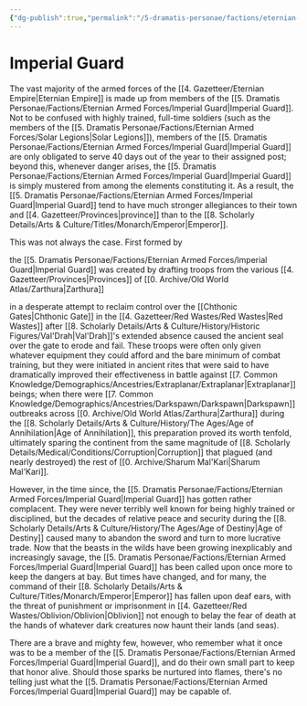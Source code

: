 ```yaml
---
{"dg-publish":true,"permalink":"/5-dramatis-personae/factions/eternian-armed-forces/imperial-guard/","noteIcon":""}
---
```


# Imperial Guard

The vast majority of the armed forces of the [[4. Gazetteer/Eternian Empire\|Eternian Empire]] is made up from members of the [[5. Dramatis Personae/Factions/Eternian Armed Forces/Imperial Guard\|Imperial Guard]]. Not to be confused with highly trained, full-time soldiers (such as the members of the [[5. Dramatis Personae/Factions/Eternian Armed Forces/Solar Legions\|Solar Legions]]), members of the [[5. Dramatis Personae/Factions/Eternian Armed Forces/Imperial Guard\|Imperial Guard]] are only obligated to serve 40 days out of the year to their assigned post; beyond this, whenever danger arises, the [[5. Dramatis Personae/Factions/Eternian Armed Forces/Imperial Guard\|Imperial Guard]] is simply mustered from among the elements constituting it. As a result, the [[5. Dramatis Personae/Factions/Eternian Armed Forces/Imperial Guard\|Imperial Guard]] tend to have much stronger allegiances to their town and [[4. Gazetteer/Provinces\|province]] than to the [[8. Scholarly Details/Arts & Culture/Titles/Monarch/Emperor\|Emperor]]. 

This was not always the case. First formed by 

the [[5. Dramatis Personae/Factions/Eternian Armed Forces/Imperial Guard\|Imperial Guard]] was created by drafting troops from the various [[4. Gazetteer/Provinces\|Provinces]] of [[0. Archive/Old World Atlas/Zarthura\|Zarthura]] 

in a desperate attempt to reclaim control over the [[Chthonic Gates\|Chthonic Gate]] in the [[4. Gazetteer/Red Wastes/Red Wastes\|Red Wastes]] after [[8. Scholarly Details/Arts & Culture/History/Historic Figures/Val'Drah\|Val'Drah]]'s extended absence caused the ancient seal over the gate to erode and fail. These troops were often only given whatever equipment they could afford and the bare minimum of combat training, but they were initiated in ancient rites that were said to have dramatically improved their effectiveness in battle against [[7. Common Knowledge/Demographics/Ancestries/Extraplanar/Extraplanar\|Extraplanar]] beings; when there were [[7. Common Knowledge/Demographics/Ancestries/Darkspawn/Darkspawn\|Darkspawn]] outbreaks across [[0. Archive/Old World Atlas/Zarthura\|Zarthura]] during the [[8. Scholarly Details/Arts & Culture/History/The Ages/Age of Annihilation\|Age of Annihilation]], this preparation proved its worth tenfold, ultimately sparing the continent from the same magnitude of [[8. Scholarly Details/Medical/Conditions/Corruption\|Corruption]] that plagued (and nearly destroyed) the rest of [[0. Archive/Sharum Mal'Kari\|Sharum Mal'Kari]].

However, in the time since, the [[5. Dramatis Personae/Factions/Eternian Armed Forces/Imperial Guard\|Imperial Guard]] has gotten rather complacent. They were never terribly well known for being highly trained or disciplined, but the decades of relative peace and security during the [[8. Scholarly Details/Arts & Culture/History/The Ages/Age of Destiny\|Age of Destiny]] caused many to abandon the sword and turn to more lucrative trade. Now that the beasts in the wilds have been growing inexplicably and increasingly savage, the [[5. Dramatis Personae/Factions/Eternian Armed Forces/Imperial Guard\|Imperial Guard]] has been called upon once more to keep the dangers at bay. But times have changed, and for many, the command of their [[8. Scholarly Details/Arts & Culture/Titles/Monarch/Emperor\|Emperor]] has fallen upon deaf ears, with the threat of punishment or imprisonment in [[4. Gazetteer/Red Wastes/Oblivion/Oblivion\|Oblivion]] not enough to belay the fear of death at the hands of whatever dark creatures now haunt their lands (and seas). 

There are a brave and mighty few, however, who remember what it once was to be a member of the [[5. Dramatis Personae/Factions/Eternian Armed Forces/Imperial Guard\|Imperial Guard]], and do their own small part to keep that honor alive. Should those sparks be nurtured into flames, there's no telling just what the [[5. Dramatis Personae/Factions/Eternian Armed Forces/Imperial Guard\|Imperial Guard]] may be capable of. 